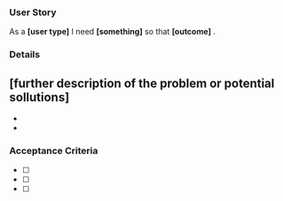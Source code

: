 ### User Story
As a **[user type]** I need **[something]** so that **[outcome]** .

### Details
[further description of the problem or potential sollutions]
 - 
 - 
 - 

### Acceptance Criteria

- [ ] 
- [ ] 
- [ ] 
